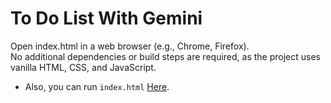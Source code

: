 # To Do List With Gemini

Open index.html in a web browser (e.g., Chrome, Firefox).  
No additional dependencies or build steps are required, as the project uses vanilla HTML, CSS, and JavaScript.  
- Also, you can run `index.html` [Here](https://github.com/ImRez69/To-Do-Lost-With-Gemini/blob/main/index.html).
